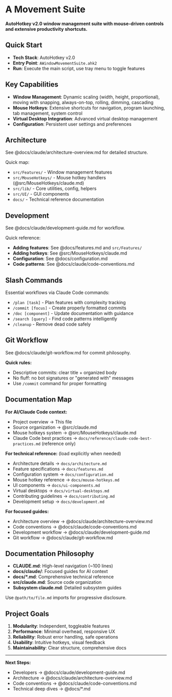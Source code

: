 # A Movement Suite

**AutoHotkey v2.0 window management suite with mouse-driven controls and extensive productivity shortcuts.**

## Quick Start

- **Tech Stack**: AutoHotkey v2.0
- **Entry Point**: `AWindowMovementSuite.ahk2`
- **Run**: Execute the main script, use tray menu to toggle features

## Key Capabilities

- **Window Management**: Dynamic scaling (width, height, proportional), moving with snapping, always-on-top, rolling, dimming, cascading
- **Mouse Hotkeys**: Extensive shortcuts for navigation, program launching, tab management, system control
- **Virtual Desktop Integration**: Advanced virtual desktop management
- **Configuration**: Persistent user settings and preferences

## Architecture

See @docs/claude/architecture-overview.md for detailed structure.

Quick map:
- `src/Features/` - Window management features
- `src/MouseHotkeys/` - Mouse hotkey handlers (@src/MouseHotkeys/claude.md)
- `src/lib/` - Core utilities, config, helpers
- `src/UI/` - GUI components
- `docs/` - Technical reference documentation

## Development

See @docs/claude/development-guide.md for workflow.

Quick reference:
- **Adding features**: See @docs/features.md and `src/Features/`
- **Adding hotkeys**: See @src/MouseHotkeys/claude.md
- **Configuration**: See @docs/configuration.md
- **Code patterns**: See @docs/claude/code-conventions.md

## Slash Commands

Essential workflows via Claude Code commands:

- `/plan [task]` - Plan features with complexity tracking
- `/commit [focus]` - Create properly formatted commits
- `/doc [component]` - Update documentation with guidance
- `/search [query]` - Find code patterns intelligently
- `/cleanup` - Remove dead code safely

## Git Workflow

See @docs/claude/git-workflow.md for commit philosophy.

**Quick rules:**
- Descriptive commits: clear title + organized body
- No fluff: no bot signatures or "generated with" messages
- Use `/commit` command for proper formatting

## Documentation Map

**For AI/Claude Code context:**
- Project overview → This file
- Source organization → @src/claude.md
- Mouse hotkeys system → @src/MouseHotkeys/claude.md
- Claude Code best practices → `docs/reference/claude-code-best-practices.md` (reference only)

**For technical reference:** (load explicitly when needed)
- Architecture details → `docs/architecture.md`
- Feature specifications → `docs/features.md`
- Configuration system → `docs/configuration.md`
- Mouse hotkey reference → `docs/mouse-hotkeys.md`
- UI components → `docs/ui-components.md`
- Virtual desktops → `docs/virtual-desktops.md`
- Contributing guidelines → `docs/contributing.md`
- Development setup → `docs/development.md`

**For focused guides:**
- Architecture overview → @docs/claude/architecture-overview.md
- Code conventions → @docs/claude/code-conventions.md
- Development workflow → @docs/claude/development-guide.md
- Git workflow → @docs/claude/git-workflow.md

## Documentation Philosophy

- **CLAUDE.md**: High-level navigation (~100 lines)
- **docs/claude/**: Focused guides for AI context
- **docs/*.md**: Comprehensive technical reference
- **src/claude.md**: Source code organization
- **Subsystem claude.md**: Detailed subsystem guides

Use `@path/to/file.md` imports for progressive disclosure.

## Project Goals

1. **Modularity**: Independent, toggleable features
2. **Performance**: Minimal overhead, responsive UX
3. **Reliability**: Robust error handling, safe operations
4. **Usability**: Intuitive hotkeys, visual feedback
5. **Maintainability**: Clear structure, comprehensive docs

---

**Next Steps:**
- Developers → @docs/claude/development-guide.md
- Architecture → @docs/claude/architecture-overview.md
- Code conventions → @docs/claude/code-conventions.md
- Technical deep dives → @docs/*.md
